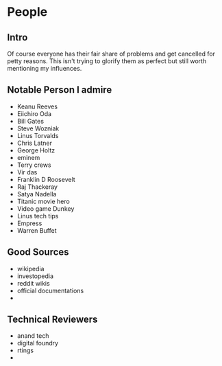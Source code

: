 
# People

## Intro

Of course everyone has their fair share of problems and get cancelled for petty reasons. This isn't trying to glorify them as perfect but still worth mentioning my influences.


## Notable Person I admire

- Keanu Reeves
- Eiichiro Oda
- Bill Gates
- Steve Wozniak
- Linus Torvalds
- Chris Latner
- George Holtz
- eminem
- Terry crews
- Vir das
- Franklin D Roosevelt
- Raj Thackeray
- Satya Nadella
- Titanic movie hero
- Video game Dunkey
- Linus tech tips
- Empress
- Warren Buffet

## Good Sources

- wikipedia
- investopedia
- reddit wikis
- official documentations
- 


## Technical Reviewers

- anand tech
- digital foundry
- rtings
- 
